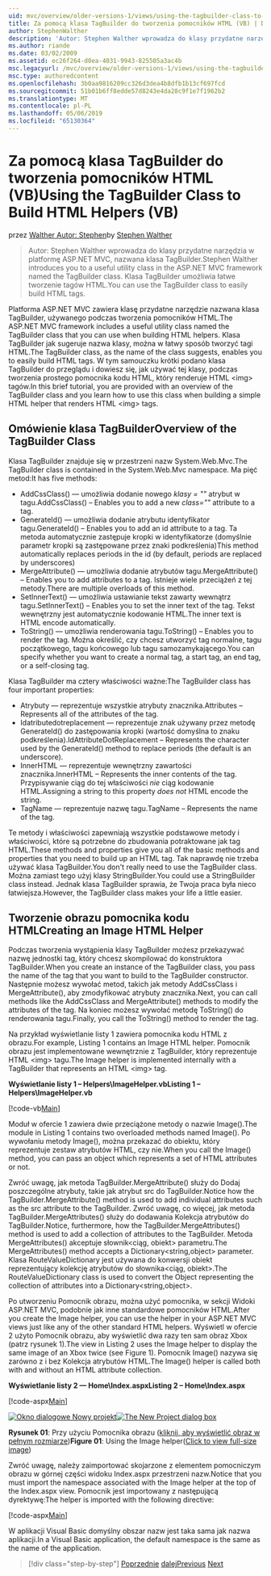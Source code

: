 ```yaml
---
uid: mvc/overview/older-versions-1/views/using-the-tagbuilder-class-to-build-html-helpers-vb
title: Za pomocą klasa TagBuilder do tworzenia pomocników HTML (VB) | Dokumentacja firmy Microsoft
author: StephenWalther
description: 'Autor: Stephen Walther wprowadza do klasy przydatne narzędzia w platformę ASP.NET MVC, nazwana klasa TagBuilder. Klasa TagBuilder do mogą używać łatwo...'
ms.author: riande
ms.date: 03/02/2009
ms.assetid: ec26f264-d0ea-4031-9943-825505a3ac4b
msc.legacyurl: /mvc/overview/older-versions-1/views/using-the-tagbuilder-class-to-build-html-helpers-vb
msc.type: authoredcontent
ms.openlocfilehash: 3b0aa9816209cc326d3dea4b8dfb1b13cf697fcd
ms.sourcegitcommit: 51b01b6ff8edde57d8243e4da28c9f1e7f1962b2
ms.translationtype: MT
ms.contentlocale: pl-PL
ms.lasthandoff: 05/06/2019
ms.locfileid: "65130364"
---
```

# <a name="using-the-tagbuilder-class-to-build-html-helpers-vb"></a><span data-ttu-id="ba9f6-104">Za pomocą klasa TagBuilder do tworzenia pomocników HTML (VB)</span><span class="sxs-lookup"><span data-stu-id="ba9f6-104">Using the TagBuilder Class to Build HTML Helpers (VB)</span></span>

<span data-ttu-id="ba9f6-105">przez [Walther Autor: Stephen](https://github.com/StephenWalther)</span><span class="sxs-lookup"><span data-stu-id="ba9f6-105">by [Stephen Walther](https://github.com/StephenWalther)</span></span>

> <span data-ttu-id="ba9f6-106">Autor: Stephen Walther wprowadza do klasy przydatne narzędzia w platformę ASP.NET MVC, nazwana klasa TagBuilder.</span><span class="sxs-lookup"><span data-stu-id="ba9f6-106">Stephen Walther introduces you to a useful utility class in the ASP.NET MVC framework named the TagBuilder class.</span></span> <span data-ttu-id="ba9f6-107">Klasa TagBuilder umożliwia łatwe tworzenie tagów HTML.</span><span class="sxs-lookup"><span data-stu-id="ba9f6-107">You can use the TagBuilder class to easily build HTML tags.</span></span>

<span data-ttu-id="ba9f6-108">Platforma ASP.NET MVC zawiera klasę przydatne narzędzie nazwana klasa TagBuilder, używanego podczas tworzenia pomocników HTML.</span><span class="sxs-lookup"><span data-stu-id="ba9f6-108">The ASP.NET MVC framework includes a useful utility class named the TagBuilder class that you can use when building HTML helpers.</span></span> <span data-ttu-id="ba9f6-109">Klasa TagBuilder jak sugeruje nazwa klasy, można w łatwy sposób tworzyć tagi HTML.</span><span class="sxs-lookup"><span data-stu-id="ba9f6-109">The TagBuilder class, as the name of the class suggests, enables you to easily build HTML tags.</span></span> <span data-ttu-id="ba9f6-110">W tym samouczku krótki podano klasa TagBuilder do przeglądu i dowiesz się, jak używać tej klasy, podczas tworzenia prostego pomocnika kodu HTML, który renderuje HTML &lt;img&gt; tagów.</span><span class="sxs-lookup"><span data-stu-id="ba9f6-110">In this brief tutorial, you are provided with an overview of the TagBuilder class and you learn how to use this class when building a simple HTML helper that renders HTML &lt;img&gt; tags.</span></span>

## <a name="overview-of-the-tagbuilder-class"></a><span data-ttu-id="ba9f6-111">Omówienie klasa TagBuilder</span><span class="sxs-lookup"><span data-stu-id="ba9f6-111">Overview of the TagBuilder Class</span></span>

<span data-ttu-id="ba9f6-112">Klasa TagBuilder znajduje się w przestrzeni nazw System.Web.Mvc.</span><span class="sxs-lookup"><span data-stu-id="ba9f6-112">The TagBuilder class is contained in the System.Web.Mvc namespace.</span></span> <span data-ttu-id="ba9f6-113">Ma pięć metod:</span><span class="sxs-lookup"><span data-stu-id="ba9f6-113">It has five methods:</span></span>

- <span data-ttu-id="ba9f6-114">AddCssClass() — umożliwia dodanie nowego *klasy = ""* atrybut w tagu.</span><span class="sxs-lookup"><span data-stu-id="ba9f6-114">AddCssClass() – Enables you to add a new *class=""* attribute to a tag.</span></span>
- <span data-ttu-id="ba9f6-115">GenerateId() — umożliwia dodanie atrybutu identyfikator tagu.</span><span class="sxs-lookup"><span data-stu-id="ba9f6-115">GenerateId() – Enables you to add an id attribute to a tag.</span></span> <span data-ttu-id="ba9f6-116">Ta metoda automatycznie zastępuje kropki w identyfikatorze (domyślnie parametr kropki są zastępowane przez znaki podkreślenia)</span><span class="sxs-lookup"><span data-stu-id="ba9f6-116">This method automatically replaces periods in the id (by default, periods are replaced by underscores)</span></span>
- <span data-ttu-id="ba9f6-117">MergeAttribute() — umożliwia dodanie atrybutów tagu.</span><span class="sxs-lookup"><span data-stu-id="ba9f6-117">MergeAttribute() – Enables you to add attributes to a tag.</span></span> <span data-ttu-id="ba9f6-118">Istnieje wiele przeciążeń z tej metody.</span><span class="sxs-lookup"><span data-stu-id="ba9f6-118">There are multiple overloads of this method.</span></span>
- <span data-ttu-id="ba9f6-119">SetInnerText() — umożliwia ustawianie tekst zawarty wewnątrz tagu.</span><span class="sxs-lookup"><span data-stu-id="ba9f6-119">SetInnerText() – Enables you to set the inner text of the tag.</span></span> <span data-ttu-id="ba9f6-120">Tekst wewnętrzny jest automatycznie kodowanie HTML.</span><span class="sxs-lookup"><span data-stu-id="ba9f6-120">The inner text is HTML encode automatically.</span></span>
- <span data-ttu-id="ba9f6-121">ToString() — umożliwia renderowania tagu.</span><span class="sxs-lookup"><span data-stu-id="ba9f6-121">ToString() – Enables you to render the tag.</span></span> <span data-ttu-id="ba9f6-122">Można określić, czy chcesz utworzyć tag normalne, tagu początkowego, tagu końcowego lub tagu samozamykającego.</span><span class="sxs-lookup"><span data-stu-id="ba9f6-122">You can specify whether you want to create a normal tag, a start tag, an end tag, or a self-closing tag.</span></span>

<span data-ttu-id="ba9f6-123">Klasa TagBuilder ma cztery właściwości ważne:</span><span class="sxs-lookup"><span data-stu-id="ba9f6-123">The TagBuilder class has four important properties:</span></span>

- <span data-ttu-id="ba9f6-124">Atrybuty — reprezentuje wszystkie atrybuty znacznika.</span><span class="sxs-lookup"><span data-stu-id="ba9f6-124">Attributes – Represents all of the attributes of the tag.</span></span>
- <span data-ttu-id="ba9f6-125">Idatributedotreplacement — reprezentuje znak używany przez metodę GenerateId() do zastępowania kropki (wartość domyślna to znaku podkreślenia).</span><span class="sxs-lookup"><span data-stu-id="ba9f6-125">IdAttributeDotReplacement – Represents the character used by the GenerateId() method to replace periods (the default is an underscore).</span></span>
- <span data-ttu-id="ba9f6-126">InnerHTML — reprezentuje wewnętrzny zawartości znacznika.</span><span class="sxs-lookup"><span data-stu-id="ba9f6-126">InnerHTML – Represents the inner contents of the tag.</span></span> <span data-ttu-id="ba9f6-127">Przypisywanie ciąg do tej właściwości *nie* ciąg kodowanie HTML.</span><span class="sxs-lookup"><span data-stu-id="ba9f6-127">Assigning a string to this property *does not* HTML encode the string.</span></span>
- <span data-ttu-id="ba9f6-128">TagName — reprezentuje nazwę tagu.</span><span class="sxs-lookup"><span data-stu-id="ba9f6-128">TagName – Represents the name of the tag.</span></span>

<span data-ttu-id="ba9f6-129">Te metody i właściwości zapewniają wszystkie podstawowe metody i właściwości, które są potrzebne do zbudowania potraktowane jak tag HTML.</span><span class="sxs-lookup"><span data-stu-id="ba9f6-129">These methods and properties give you all of the basic methods and properties that you need to build up an HTML tag.</span></span> <span data-ttu-id="ba9f6-130">Tak naprawdę nie trzeba używać klasa TagBuilder.</span><span class="sxs-lookup"><span data-stu-id="ba9f6-130">You don't really need to use the TagBuilder class.</span></span> <span data-ttu-id="ba9f6-131">Można zamiast tego użyj klasy StringBuilder.</span><span class="sxs-lookup"><span data-stu-id="ba9f6-131">You could use a StringBuilder class instead.</span></span> <span data-ttu-id="ba9f6-132">Jednak klasa TagBuilder sprawia, że Twoja praca była nieco łatwiejsza.</span><span class="sxs-lookup"><span data-stu-id="ba9f6-132">However, the TagBuilder class makes your life a little easier.</span></span>

## <a name="creating-an-image-html-helper"></a><span data-ttu-id="ba9f6-133">Tworzenie obrazu pomocnika kodu HTML</span><span class="sxs-lookup"><span data-stu-id="ba9f6-133">Creating an Image HTML Helper</span></span>

<span data-ttu-id="ba9f6-134">Podczas tworzenia wystąpienia klasy TagBuilder możesz przekazywać nazwę jednostki tag, który chcesz skompilować do konstruktora TagBuilder.</span><span class="sxs-lookup"><span data-stu-id="ba9f6-134">When you create an instance of the TagBuilder class, you pass the name of the tag that you want to build to the TagBuilder constructor.</span></span> <span data-ttu-id="ba9f6-135">Następnie możesz wywołać metod, takich jak metody AddCssClass i MergeAttribute(), aby zmodyfikować atrybuty znacznika.</span><span class="sxs-lookup"><span data-stu-id="ba9f6-135">Next, you can call methods like the AddCssClass and MergeAttribute() methods to modify the attributes of the tag.</span></span> <span data-ttu-id="ba9f6-136">Na koniec możesz wywołać metodę ToString() do renderowania tagu.</span><span class="sxs-lookup"><span data-stu-id="ba9f6-136">Finally, you call the ToString() method to render the tag.</span></span>

<span data-ttu-id="ba9f6-137">Na przykład wyświetlanie listy 1 zawiera pomocnika kodu HTML z obrazu.</span><span class="sxs-lookup"><span data-stu-id="ba9f6-137">For example, Listing 1 contains an Image HTML helper.</span></span> <span data-ttu-id="ba9f6-138">Pomocnik obrazu jest implementowane wewnętrznie z TagBuilder, który reprezentuje HTML &lt;img&gt; tagu.</span><span class="sxs-lookup"><span data-stu-id="ba9f6-138">The Image helper is implemented internally with a TagBuilder that represents an HTML &lt;img&gt; tag.</span></span>

<span data-ttu-id="ba9f6-139">**Wyświetlanie listy 1 – Helpers\ImageHelper.vb**</span><span class="sxs-lookup"><span data-stu-id="ba9f6-139">**Listing 1 – Helpers\ImageHelper.vb**</span></span>

[!code-vb[Main](using-the-tagbuilder-class-to-build-html-helpers-vb/samples/sample1.vb)]

<span data-ttu-id="ba9f6-140">Moduł w ofercie 1 zawiera dwie przeciążone metody o nazwie Image().</span><span class="sxs-lookup"><span data-stu-id="ba9f6-140">The module in Listing 1 contains two overloaded methods named Image().</span></span> <span data-ttu-id="ba9f6-141">Po wywołaniu metody Image(), można przekazać do obiektu, który reprezentuje zestaw atrybutów HTML, czy nie.</span><span class="sxs-lookup"><span data-stu-id="ba9f6-141">When you call the Image() method, you can pass an object which represents a set of HTML attributes or not.</span></span>

<span data-ttu-id="ba9f6-142">Zwróć uwagę, jak metoda TagBuilder.MergeAttribute() służy do Dodaj poszczególne atrybuty, takie jak atrybut src do TagBuilder.</span><span class="sxs-lookup"><span data-stu-id="ba9f6-142">Notice how the TagBuilder.MergeAttribute() method is used to add individual attributes such as the src attribute to the TagBuilder.</span></span> <span data-ttu-id="ba9f6-143">Zwróć uwagę, co więcej, jak metoda TagBuilder.MergeAttributes() służy do dodawania Kolekcja atrybutów do TagBuilder.</span><span class="sxs-lookup"><span data-stu-id="ba9f6-143">Notice, furthermore, how the TagBuilder.MergeAttributes() method is used to add a collection of attributes to the TagBuilder.</span></span> <span data-ttu-id="ba9f6-144">Metoda MergeAttributes() akceptuje słownik&lt;ciąg, obiekt&gt; parametru.</span><span class="sxs-lookup"><span data-stu-id="ba9f6-144">The MergeAttributes() method accepts a Dictionary&lt;string,object&gt; parameter.</span></span> <span data-ttu-id="ba9f6-145">Klasa RouteValueDictionary jest używana do konwersji obiekt reprezentujący kolekcję atrybutów do słownika&lt;ciąg, obiekt&gt;.</span><span class="sxs-lookup"><span data-stu-id="ba9f6-145">The RouteValueDictionary class is used to convert the Object representing the collection of attributes into a Dictionary&lt;string,object&gt;.</span></span>

<span data-ttu-id="ba9f6-146">Po utworzeniu Pomocnik obrazu, można użyć pomocnika, w sekcji Widoki ASP.NET MVC, podobnie jak inne standardowe pomocników HTML.</span><span class="sxs-lookup"><span data-stu-id="ba9f6-146">After you create the Image helper, you can use the helper in your ASP.NET MVC views just like any of the other standard HTML helpers.</span></span> <span data-ttu-id="ba9f6-147">Wyświetl w ofercie 2 użyto Pomocnik obrazu, aby wyświetlić dwa razy ten sam obraz Xbox (patrz rysunek 1).</span><span class="sxs-lookup"><span data-stu-id="ba9f6-147">The view in Listing 2 uses the Image helper to display the same image of an Xbox twice (see Figure 1).</span></span> <span data-ttu-id="ba9f6-148">Pomocnik Image() nazywa się zarówno z i bez Kolekcja atrybutów HTML.</span><span class="sxs-lookup"><span data-stu-id="ba9f6-148">The Image() helper is called both with and without an HTML attribute collection.</span></span>

<span data-ttu-id="ba9f6-149">**Wyświetlanie listy 2 — Home\Index.aspx**</span><span class="sxs-lookup"><span data-stu-id="ba9f6-149">**Listing 2 – Home\Index.aspx**</span></span>

[!code-aspx[Main](using-the-tagbuilder-class-to-build-html-helpers-vb/samples/sample2.aspx)]

<span data-ttu-id="ba9f6-150">[![Okno dialogowe Nowy projekt](using-the-tagbuilder-class-to-build-html-helpers-vb/_static/image1.jpg)](using-the-tagbuilder-class-to-build-html-helpers-vb/_static/image1.png)</span><span class="sxs-lookup"><span data-stu-id="ba9f6-150">[![The New Project dialog box](using-the-tagbuilder-class-to-build-html-helpers-vb/_static/image1.jpg)](using-the-tagbuilder-class-to-build-html-helpers-vb/_static/image1.png)</span></span>

<span data-ttu-id="ba9f6-151">**Rysunek 01**: Przy użyciu Pomocnika obrazu ([kliknij, aby wyświetlić obraz w pełnym rozmiarze](using-the-tagbuilder-class-to-build-html-helpers-vb/_static/image2.png))</span><span class="sxs-lookup"><span data-stu-id="ba9f6-151">**Figure 01**: Using the Image helper([Click to view full-size image](using-the-tagbuilder-class-to-build-html-helpers-vb/_static/image2.png))</span></span>

<span data-ttu-id="ba9f6-152">Zwróć uwagę, należy zaimportować skojarzone z elementem pomocniczym obrazu w górnej części widoku Index.aspx przestrzeni nazw.</span><span class="sxs-lookup"><span data-stu-id="ba9f6-152">Notice that you must import the namespace associated with the Image helper at the top of the Index.aspx view.</span></span> <span data-ttu-id="ba9f6-153">Pomocnik jest importowany z następującą dyrektywę:</span><span class="sxs-lookup"><span data-stu-id="ba9f6-153">The helper is imported with the following directive:</span></span>

[!code-aspx[Main](using-the-tagbuilder-class-to-build-html-helpers-vb/samples/sample3.aspx)]

<span data-ttu-id="ba9f6-154">W aplikacji Visual Basic domyślny obszar nazw jest taka sama jak nazwa aplikacji.</span><span class="sxs-lookup"><span data-stu-id="ba9f6-154">In a Visual Basic application, the default namespace is the same as the name of the application.</span></span>

> [!div class="step-by-step"]
> <span data-ttu-id="ba9f6-155">[Poprzednie](creating-custom-html-helpers-vb.md)
> [dalej](creating-page-layouts-with-view-master-pages-vb.md)</span><span class="sxs-lookup"><span data-stu-id="ba9f6-155">[Previous](creating-custom-html-helpers-vb.md)
[Next](creating-page-layouts-with-view-master-pages-vb.md)</span></span>

